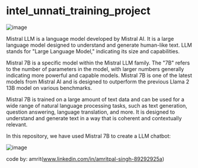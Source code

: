 # intel_unnati_training_project

![image](https://github.com/amritpalsingh52/intel_unnati_training_project/assets/124516230/d40c35b3-6282-4fc0-a278-d40fc1c8acbc)

Mistral LLM is a language model developed by Mistral AI. It is a large language model designed to understand and generate human-like text. LLM stands for "Large Language Model," indicating its size and capabilities.

Mistral 7B is a specific model within the Mistral LLM family. The "7B" refers to the number of parameters in the model, with larger numbers generally indicating more powerful and capable models. Mistral 7B is one of the latest models from Mistral AI and is designed to outperform the previous Llama 2 13B model on various benchmarks.

Mistral 7B is trained on a large amount of text data and can be used for a wide range of natural language processing tasks, such as text generation, question answering, language translation, and more. It is designed to understand and generate text in a way that is coherent and contextually relevant.

In this repository, we have used Mistral 7B to create a LLM chatbot:

![image](https://github.com/amritpalsingh52/intel_unnati_training_project/assets/124516230/e8ea612c-8b4b-4fc3-9c6b-fd8527de9a8d)

code by:
amrit(www.linkedin.com/in/amritpal-singh-89292925a)
